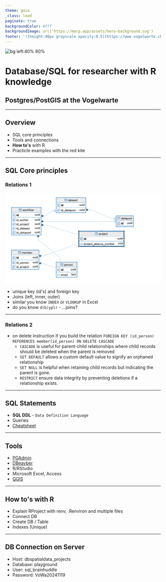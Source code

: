 ```yaml
---
theme: gaia
_class: lead
paginate: true
backgroundColor: #fff
backgroundImage: url('https://marp.app/assets/hero-background.svg')
footer: '![height:40px grayscale opacity:0.5](https://www.vogelwarte.ch/wp-content/themes/vogelwarte/assets/images/logo.svg)'
---
```


![bg left:40% 80%](https://www.vogelwarte.ch/wp-content/themes/vogelwarte/assets/images/logo.svg)

# **Database/SQL for researcher with R knowledge**

## Postgres/PostGIS at the Vogelwarte

---

## Overview
- SQL core principles
- Tools and connections
- **How to's** with R
- Practicle examples with the red kite

---

## SQL Core principles

### Relations 1
![bg right fit](./slide_images/relations.png)
- unique key (id's) and foreign key
- Joins (left, inner, outer)
- similar you know `INDEX` or `VLOOKUP` in Excel
- do you know `d(b)yplr` - ...joins?


---
### Relations 2

- on delete instruction if you build the relation 
`FOREIGN KEY (id_person) REFERENCES member(id_person) ON DELETE CASCADE`
  - `CASCADE` is useful for parent-child relationships where child records should be deleted when the parent is removed
  - `SET DEFAULT` allows a custom default value to signify an orphaned relationship
  - `SET NULL` is helpful when retaining child records but indicating the parent is gone.
  - `RESTRICT` ensure data integrity by preventing deletions if a relationship exists.

---

## SQL Statements
- **SQL DDL** - `Data Definition Language`
- Queries
- [Cheatsheet](https://www.sqltutorial.org/wp-content/uploads/2016/04/SQL-cheat-sheet.pdf)

---

## Tools

- [PGAdmin](https://www.pgadmin.org)
- [DBeavber](https://dbeaver.io)
- R/RStudio
- Microsoft Excel, Access
- [QGIS]()

___

## **How to's** with R

- Explain RProject with renv, .Renviron and multiple files
- Connect DB
- Create DB / Table
- Indexes (Unique)

---

## DB Connection on Server

- Host: dbspatialdata_projects
- Database: playground
- User: sql_brainhuddle
- Password: VoWa20241119
